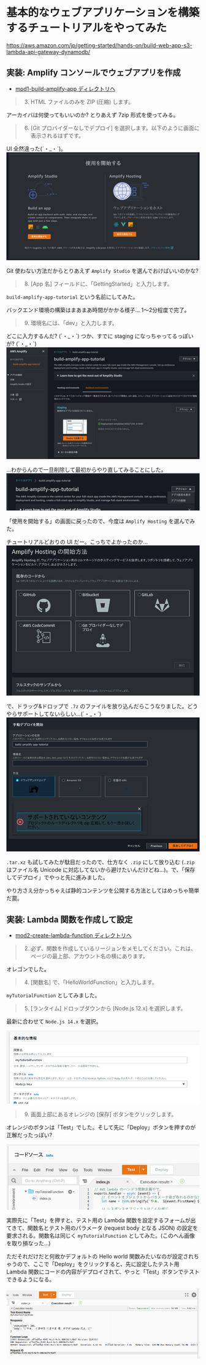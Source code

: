 # 基本的なウェブアプリケーションを構築するチュートリアルをやってみた

https://aws.amazon.com/jp/getting-started/hands-on/build-web-app-s3-lambda-api-gateway-dynamodb/

## 実装: Amplify コンソールでウェブアプリを作成
- [mod1-build-amplify-app ディレクトリへ](mod1-build-amplify-app/)

> 3. HTML ファイルのみを ZIP (圧縮) します。

アーカイバは何使ってもいいのか? とりあえず 7zip 形式を使ってみる。

> 6. [Git プロバイダーなしでデプロイ] を選択します。以下のように画面に表示されるはずです。

UI 全然違った(´・\_・\`)。
![Amplify 開始の実際の UI…。](mod1-build-amplify-app/figs/fig-ui-start-amplify.png)

Git 使わない方法だからとりあえず `Amplify Studio` を選んでおけばいいのかな?

> 8. [App 名] フィールドに、「GettingStarted」と入力します。

`build-amplify-app-tutorial` という名前にしてみた。

バックエンド環境の構築はまあまあ時間がかかる様子… 1〜2分程度で完了。

> 9. 環境名には、「dev」と入力します。

どこに入力するんだ? (´・\_・\`) つか、すでに staging になっちゃってるっぽいが? (´・\_・\`)
![Amplify バックエンド構築直後の UI](mod1-build-amplify-app/figs/fig-ui-amplify-after-build-backend.png)

...わからんので一旦削除して最初からやり直してみることにした。
![一旦削除](mod1-build-amplify-app/figs/fig-delete-amplify-app.png)

「使用を開始する」の画面に戻ったので、今度は `Amplify Hosting` を選んでみた。

チュートリアルどおりの UI だー。こっちでよかったのか…
![チュートリアルどおりの UI が出てきた](mod1-build-amplify-app/figs/fig-ui-start-with-amplify-hosting.png)

で、ドラッグ&amp;ドロップで `.7z` のファイルを放り込んだらこうなりました。どうやらサポートしてないらしい…(´・\_・\`)
![7zは駄目でした…](mod1-build-amplify-app/figs/fig-7z-not-supported.png)

`.tar.xz` も試してみたが駄目だったので、仕方なく `.zip` にして放り込む (`.zip` はファイル名 Unicode に対応してないから避けたいんだけどね…)。で、「保存してデプロイ」でやっと先に進みました。

やり方さえ分かっちゃえば静的コンテンツを公開する方法としてはめっちゃ簡単だ罠。

## 実装: Lambda 関数を作成して設定
- [mod2-create-lambda-function ディレクトリへ](mod2-create-lambda-function/)

> 2. 必ず、関数を作成しているリージョンをメモしてください。これは、ページの最上部、アカウント名の横にあります。

オレゴンでした。

> 4. [関数名] で、「HelloWorldFunction」と入力します。

`myTutorialFunction` としてみました。

> 5. [ランタイム] ドロップダウンから [Node.js 12.x] を選択します。

最新に合わせて `Node.js 14.x` を選択。

![Lambda の基本的な設定](mod2-create-lambda-function/figs/fig-lambda-base-settings.png)

> 9. 画面上部にあるオレンジの [保存] ボタンをクリックします。

オレンジのボタンは「Test」でした。そして先に「Deploy」ボタンを押すのが正解だったっぽい?

![コード入力枠の上にあるオレンジのボタン…](mod2-create-lambda-function/figs/fig-orange-button-on-code-area.png)

実際先に「Test」を押すと、テスト用の Lambda 関数を設定するフォームが出てきて、関数名とテスト用のパラメータ (request body となる JSON) の設定を要求される。関数名は同じく `myTutorialFunction` としてみた。(このへん画像を取り損なった…)

ただそれだけだと何故かデフォルトの Hello world 関数みたいなのが設定されちゃうので、ここで「Deploy」をクリックすると、先に設定したテスト用 Lambda 関数にコードの内容がデプロイされて、やっと「Test」ボタンでテストできるようになる。

![Test を実行したところ](mod2-create-lambda-function/figs/fig-lambda-test-executed.png)
